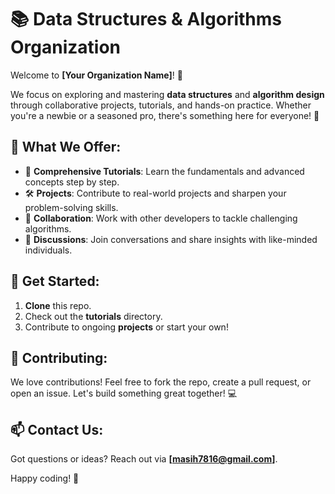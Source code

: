 # 📚 Data Structures & Algorithms Organization

Welcome to **[Your Organization Name]**! 🚀

We focus on exploring and mastering **data structures** and **algorithm design** through collaborative projects, tutorials, and hands-on practice. Whether you're a newbie or a seasoned pro, there's something here for everyone! 🌟

## 🌟 What We Offer:
- 📘 **Comprehensive Tutorials**: Learn the fundamentals and advanced concepts step by step.
- 🛠 **Projects**: Contribute to real-world projects and sharpen your problem-solving skills.
- 🤝 **Collaboration**: Work with other developers to tackle challenging algorithms.
- 💬 **Discussions**: Join conversations and share insights with like-minded individuals.

## 🚀 Get Started:
1. **Clone** this repo.
2. Check out the **tutorials** directory.
3. Contribute to ongoing **projects** or start your own!

## 🤝 Contributing:
We love contributions! Feel free to fork the repo, create a pull request, or open an issue. Let's build something great together! 💻

## 📫 Contact Us:
Got questions or ideas? Reach out via **[masih7816@gmail.com]**.

Happy coding! 🎉
